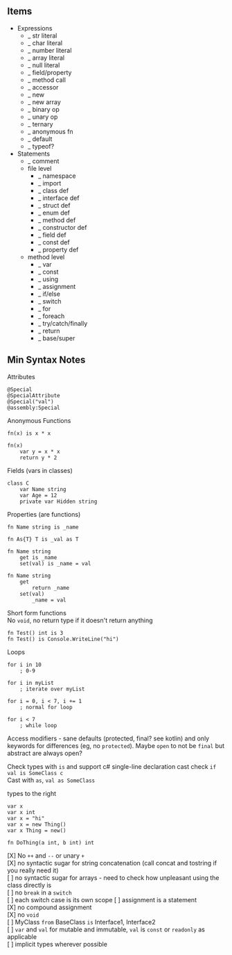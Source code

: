 ## Items

* Expressions
    * _ str literal
    * _ char literal
    * _ number literal
    * _ array literal
    * _ null literal
    * _ field/property
    * _ method call
    * _ accessor
    * _ new
    * _ new array
    * _ binary op
    * _ unary op
    * _ ternary
    * _ anonymous fn
    * _ default
    * _ typeof?
* Statements
    * _ comment
    * file level
        * _ namespace
        * _ import
        * _ class def
        * _ interface def
        * _ struct def
        * _ enum def
        * _ method def
        * _ constructor def
        * _ field def
        * _ const def
        * _ property def
    * method level
        * _ var
        * _ const
        * _ using
        * _ assignment
        * _ if/else
        * _ switch
        * _ for
        * _ foreach
        * _ try/catch/finally
        * _ return
        * _ base/super

## Min Syntax Notes

Attributes
```
@Special
@SpecialAttribute
@Special("val")
@assembly:Special
```

Anonymous Functions
```
fn(x) is x * x

fn(x)
    var y = x * x
    return y * 2
```

Fields (vars in classes)
```
class C
    var Name string
    var Age = 12
    private var Hidden string
```

Properties (are functions)
```
fn Name string is _name

fn As{T} T is _val as T

fn Name string
    get is _name
    set(val) is _name = val

fn Name string
    get
        return _name
    set(val)
        _name = val
```

Short form functions  
No `void`, no return type if it doesn't return anything
```
fn Test() int is 3
fn Test() is Console.WriteLine("hi")
```

Loops
```
for i in 10
    ; 0-9

for i in myList
    ; iterate over myList

for i = 0, i < 7, i += 1
    ; normal for loop

for i < 7
    ; while loop
```

Access modifiers - sane defaults (protected, final? see kotlin) and only keywords for differences (eg, no `protected`). Maybe `open` to not be `final` but abstract are always open?

Check types with `is` and support c# single-line declaration cast check `if val is SomeClass c`  
Cast with `as`, `val as SomeClass`

types to the right
```
var x
var x int
var x = "hi"
var x = new Thing()
var x Thing = new()

fn DoThing(a int, b int) int
```

[X] No `++` and `--` or unary `+`  
[X] no syntactic sugar for string concatenation (call concat and tostring if you really need it)  
[ ] no syntactic sugar for arrays - need to check how unpleasant using the class directly is  
[ ] no `break` in a `switch`  
[ ] each switch case is its own scope
[ ] assignment is a statement  
[X] no compound assignment  
[X] no `void`  
[ ] MyClass `from` BaseClass `is` Interface1, Interface2  
[ ] `var` and `val` for mutable and immutable, `val` is `const` or `readonly` as applicable  
[ ] implicit types wherever possible
